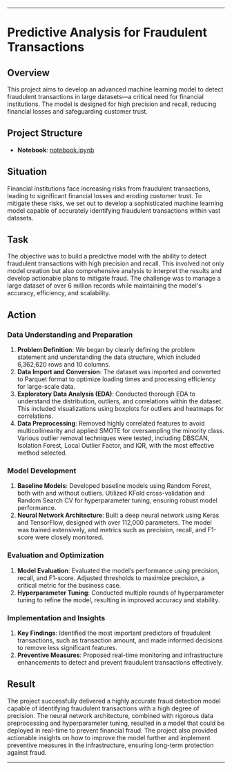 
---

# Predictive Analysis for Fraudulent Transactions


## Overview

This project aims to develop an advanced machine learning model to detect fraudulent transactions in large datasets—a critical need for financial institutions. The model is designed for high precision and recall, reducing financial losses and safeguarding customer trust.

## Project Structure

- **Notebook**: [notebook.ipynb](notebook.ipynb)

## Situation

Financial institutions face increasing risks from fraudulent transactions, leading to significant financial losses and eroding customer trust. To mitigate these risks, we set out to develop a sophisticated machine learning model capable of accurately identifying fraudulent transactions within vast datasets.

## Task

The objective was to build a predictive model with the ability to detect fraudulent transactions with high precision and recall. This involved not only model creation but also comprehensive analysis to interpret the results and develop actionable plans to mitigate fraud. The challenge was to manage a large dataset of over 6 million records while maintaining the model's accuracy, efficiency, and scalability.

## Action

### Data Understanding and Preparation

1. **Problem Definition**: We began by clearly defining the problem statement and understanding the data structure, which included 6,362,620 rows and 10 columns.
2. **Data Import and Conversion**: The dataset was imported and converted to Parquet format to optimize loading times and processing efficiency for large-scale data.
3. **Exploratory Data Analysis (EDA)**: Conducted thorough EDA to understand the distribution, outliers, and correlations within the dataset. This included visualizations using boxplots for outliers and heatmaps for correlations.
4. **Data Preprocessing**: Removed highly correlated features to avoid multicollinearity and applied SMOTE for oversampling the minority class. Various outlier removal techniques were tested, including DBSCAN, Isolation Forest, Local Outlier Factor, and IQR, with the most effective method selected.

### Model Development

1. **Baseline Models**: Developed baseline models using Random Forest, both with and without outliers. Utilized KFold cross-validation and Random Search CV for hyperparameter tuning, ensuring robust model performance.
2. **Neural Network Architecture**: Built a deep neural network using Keras and TensorFlow, designed with over 112,000 parameters. The model was trained extensively, and metrics such as precision, recall, and F1-score were closely monitored.

### Evaluation and Optimization

1. **Model Evaluation**: Evaluated the model’s performance using precision, recall, and F1-score. Adjusted thresholds to maximize precision, a critical metric for the business case.
2. **Hyperparameter Tuning**: Conducted multiple rounds of hyperparameter tuning to refine the model, resulting in improved accuracy and stability.

### Implementation and Insights

1. **Key Findings**: Identified the most important predictors of fraudulent transactions, such as transaction amount, and made informed decisions to remove less significant features.
2. **Preventive Measures**: Proposed real-time monitoring and infrastructure enhancements to detect and prevent fraudulent transactions effectively.

## Result

The project successfully delivered a highly accurate fraud detection model capable of identifying fraudulent transactions with a high degree of precision. The neural network architecture, combined with rigorous data preprocessing and hyperparameter tuning, resulted in a model that could be deployed in real-time to prevent financial fraud. The project also provided actionable insights on how to improve the model further and implement preventive measures in the infrastructure, ensuring long-term protection against fraud.

---
